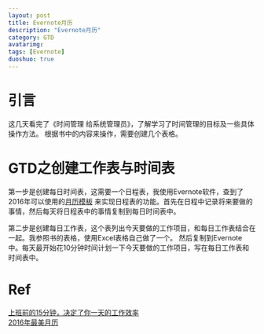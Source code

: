 ```yaml
---
layout: post
title: Evernote月历
description: "Evernote月历"
category: GTD
avatarimg:
tags: [Evernote]
duoshuo: true
---
```



# 引言
这几天看完了《时间管理 给系统管理员》，了解学习了时间管理的目标及一些具体操作方法。
根据书中的内容来操作，需要创建几个表格。

# GTD之创建工作表与时间表

第一步是创建每日时间表，这需要一个日程表，我使用Evernote软件，查到了2016年可以使用的[月历模板](http://blog.yinxiang.com/blog/2015/12/16/%E6%8E%A8%E8%8D%90%E6%94%B6%E8%97%8F-2016-%E5%B9%B4%E6%9C%80%E7%BE%8E%E6%9C%88%E5%8E%86/)
来实现日程表的功能。首先在日程中记录将来要做的事情，然后每天将日程表中的事情复制到每日时间表中。

第二步是创建每日工作表，这个表列出今天要做的工作项目，和每日工作表结合在一起。我参照书的表格，使用Excel表格自己做了一个。
然后复制到Evernote中。每天最开始花10分钟时间计划一下今天要做的工作项目，写在每日工作表和时间表中。


# Ref
[上班前的15分钟，决定了你一天的工作效率](http://chuansong.me/n/2851822)  
[2016年最美月历](http://blog.yinxiang.com/blog/2015/12/16/%E6%8E%A8%E8%8D%90%E6%94%B6%E8%97%8F-2016-%E5%B9%B4%E6%9C%80%E7%BE%8E%E6%9C%88%E5%8E%86/)  
